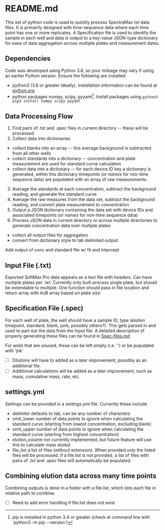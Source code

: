 # README.md

This set of python code is used to quickly process SpectraMax txt data files. It is primarily designed with time-sequence data where each time point has one or more replicates. A Specification file is used to identify the sample in each well and data is output to a key-value JSON-type dictionary for ease of data aggregation across multiple plates and measurement dates.

## Dependencies

Code was developed using Python 3.8, so your mileage may vary if using an earlier Python version. Ensure the following are installed:

- python3 (3.8 or greater ideally). 
Installation information can be found at [python.org](https://www.python.org/downloads/)
- python packages numpy, scipy, pyyaml[^1].
Install packages using `python3 pip3 install numpy scipy pyyaml`

[^1]: pip is installed in python 3.4 or greater (check at command line with 'python3 -m pip --version')

## Data Processing Flow
1. Find pairs of .txt and .spec files in current directory -- these will be processed
1. Collect data into dictionaries
  - collect blanks into an array -- this average background is subtracted from all other wells
  - collect standards into a dictionary -- concentration and plate measurement are used for standard curve calculation
  - collect data into a dictionary -- for each device ID key a dictionary is generated, within this dictionary timepoints (or *names* for non-time sequence data) are populated with an array of raw measurements.
3. Average the standards at each concentration, subtract the background reading, and generate the standard curve
1. Average the raw measures from the data set, subtract the background reading, and convert plate measurement to concentration
1. Output a JSON dictionary containing the data set with device IDs and associated timepoints (or *names* for non-time sequence data)
1. Process JSON data in current directory or across multiple directories to generate concentration data over multiple plates
  - collect all output files for aggregation
  - convert from dictionary style to tab delimited output

Add output of conc and standard file w/ fit and intercept

## Input File (.txt)
Exported SoftMax Pro data appears as a text file with headers. Can have multiple plates per .txt.
Currently only built process single plate, but should be extendable to multiple.
One function should pass in file location and return array with AxB array based on plate size

## Specification File (.spec)
For each well of plate, the well should have a sample ID, type (elution timepoint, standard, blank, junk, possibly others?).
This gets parsed in and used to part out the data from the Input file. A detailed description of properly generating these files can be found in [Spec-files.md](Spec-files.md)



For wells that are unused, these can be left empty (i.e. '') or be populated with 'jnk'
- [ ] Dilutions will have to added as a later improvement, possibly as an additional file.
- [ ] Additional calculations will be added as a later improvement, such as mass, cumulative mass, rate, etc.

## settings.yml
Settings can be provided in a *settings.yml* file. Currently these include
- delimiter
  defaults to tab, can be any number of characters
- omit_lower
  number of data points to ignore when calculating the standard curve (starting from lowest concentration, excluding blank)
- omit_upper
  number of data points to ignore when calculating the standard curve (starting from highest concentration)
- elution_volume
  not currently implemented, but future feature will use this to calculate mass eluted
- file_list
  a list of files (without extension). When provided only the listed files will be processed. If a file list is not provided, a list of files with pairs of *.txt* and *.spec* files will automatically be populated.

## Combining elution data across many time points
Combining outputs is done in a folder with a file.list, which lists each file in relative path to combine.
- [ ] Need to add error handling if file.list does not exist
